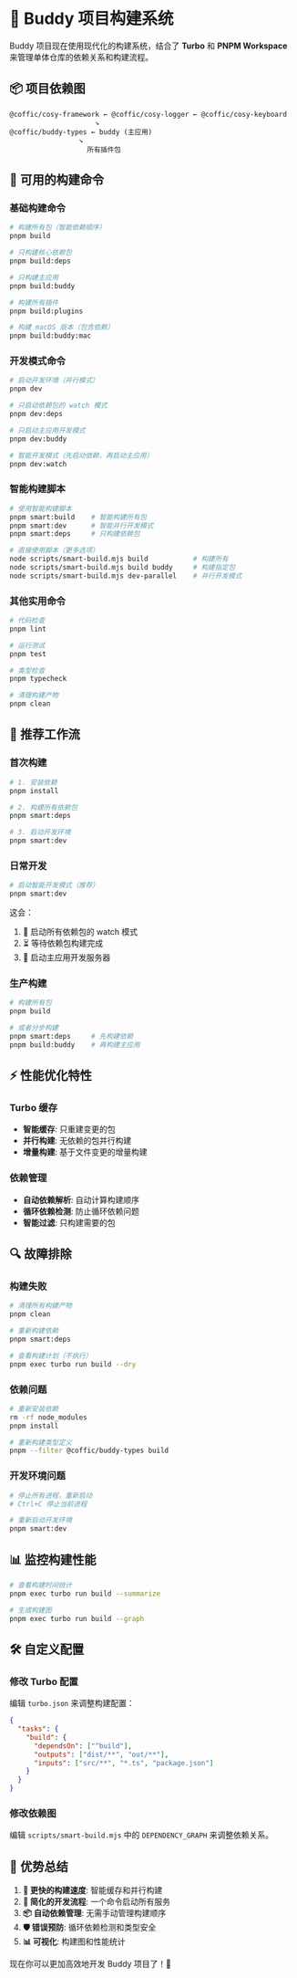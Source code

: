 # 🚀 Buddy 项目构建系统

Buddy 项目现在使用现代化的构建系统，结合了 **Turbo** 和 **PNPM Workspace** 来管理单体仓库的依赖关系和构建流程。

## 📦 项目依赖图

```
@coffic/cosy-framework ← @coffic/cosy-logger ← @coffic/cosy-keyboard
                     ↘
@coffic/buddy-types ← buddy (主应用)
                 ↘
                   所有插件包
```

## 🔧 可用的构建命令

### 基础构建命令

```bash
# 构建所有包（智能依赖顺序）
pnpm build

# 只构建核心依赖包
pnpm build:deps

# 只构建主应用
pnpm build:buddy

# 构建所有插件
pnpm build:plugins

# 构建 macOS 版本（包含依赖）
pnpm build:buddy:mac
```

### 开发模式命令

```bash
# 启动开发环境（并行模式）
pnpm dev

# 只启动依赖包的 watch 模式
pnpm dev:deps

# 只启动主应用开发模式
pnpm dev:buddy

# 智能开发模式（先启动依赖，再启动主应用）
pnpm dev:watch
```

### 智能构建脚本

```bash
# 使用智能构建脚本
pnpm smart:build    # 智能构建所有包
pnpm smart:dev      # 智能并行开发模式
pnpm smart:deps     # 只构建依赖包

# 直接使用脚本（更多选项）
node scripts/smart-build.mjs build           # 构建所有
node scripts/smart-build.mjs build buddy     # 构建指定包
node scripts/smart-build.mjs dev-parallel    # 并行开发模式
```

### 其他实用命令

```bash
# 代码检查
pnpm lint

# 运行测试
pnpm test

# 类型检查
pnpm typecheck

# 清理构建产物
pnpm clean
```

## 🎯 推荐工作流

### 首次构建

```bash
# 1. 安装依赖
pnpm install

# 2. 构建所有依赖包
pnpm smart:deps

# 3. 启动开发环境
pnpm smart:dev
```

### 日常开发

```bash
# 启动智能开发模式（推荐）
pnpm smart:dev
```

这会：
1. 🔧 启动所有依赖包的 watch 模式
2. ⏳ 等待依赖包构建完成
3. 🎯 启动主应用开发服务器

### 生产构建

```bash
# 构建所有包
pnpm build

# 或者分步构建
pnpm smart:deps     # 先构建依赖
pnpm build:buddy    # 再构建主应用
```

## ⚡ 性能优化特性

### Turbo 缓存

- **智能缓存**: 只重建变更的包
- **并行构建**: 无依赖的包并行构建
- **增量构建**: 基于文件变更的增量构建

### 依赖管理

- **自动依赖解析**: 自动计算构建顺序
- **循环依赖检测**: 防止循环依赖问题
- **智能过滤**: 只构建需要的包

## 🔍 故障排除

### 构建失败

```bash
# 清理所有构建产物
pnpm clean

# 重新构建依赖
pnpm smart:deps

# 查看构建计划（不执行）
pnpm exec turbo run build --dry
```

### 依赖问题

```bash
# 重新安装依赖
rm -rf node_modules
pnpm install

# 重新构建类型定义
pnpm --filter @coffic/buddy-types build
```

### 开发环境问题

```bash
# 停止所有进程，重新启动
# Ctrl+C 停止当前进程

# 重新启动开发环境
pnpm smart:dev
```

## 📊 监控构建性能

```bash
# 查看构建时间统计
pnpm exec turbo run build --summarize

# 生成构建图
pnpm exec turbo run build --graph
```

## 🛠 自定义配置

### 修改 Turbo 配置

编辑 `turbo.json` 来调整构建配置：

```json
{
  "tasks": {
    "build": {
      "dependsOn": ["^build"],
      "outputs": ["dist/**", "out/**"],
      "inputs": ["src/**", "*.ts", "package.json"]
    }
  }
}
```

### 修改依赖图

编辑 `scripts/smart-build.mjs` 中的 `DEPENDENCY_GRAPH` 来调整依赖关系。

## 🎉 优势总结

1. **🚀 更快的构建速度**: 智能缓存和并行构建
2. **🔧 简化的开发流程**: 一个命令启动所有服务
3. **📦 自动依赖管理**: 无需手动管理构建顺序
4. **🛡️ 错误预防**: 循环依赖检测和类型安全
5. **📊 可视化**: 构建图和性能统计

现在你可以更加高效地开发 Buddy 项目了！🎯 